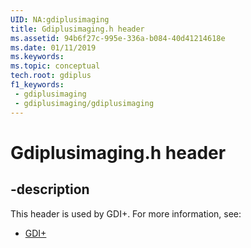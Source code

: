 ```yaml
---
UID: NA:gdiplusimaging
title: Gdiplusimaging.h header
ms.assetid: 94b6f27c-995e-336a-b084-40d41214618e
ms.date: 01/11/2019
ms.keywords: 
ms.topic: conceptual
tech.root: gdiplus
f1_keywords:
 - gdiplusimaging
 - gdiplusimaging/gdiplusimaging
---
```


# Gdiplusimaging.h header


## -description

This header is used by GDI+. For more information, see:

- [GDI+](../_gdiplus/index.md)

